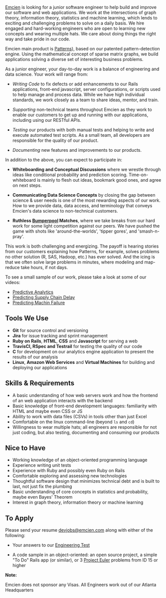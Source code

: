 [Emcien](http://emcien.com/) is looking for a junior software engineer to help
build and improve our software and web applications. We work at the
intersections of graph theory, information theory, statistics and machine
learning, which lends to exciting and challenging problems to solve on a daily
basis. We hire engaged and hard-working engineers who are open to learning new
concepts and wearing multiple hats. We care about doing things the right way
and take pride in our code.

Emcien main product is [Patterns](http://emcien.com/patterns/)), based on our
patented pattern-detection engine. Using the mathematical concept of sparse
matrix graphs, we build applications solving a diverse set of interesting
business problems.

As a junior engineer, your day-to-day work is a balance of engineering
and data science. Your work will range from:

* *Writing Code* to fix defects or add enhancements to our Rails applications,
  front-end javascript, server configurations, or scripts used to help manage
  and process data. While we have high individual standards, we work closely as
  a team to share ideas, mentor, and train.

* *Supporting* non-technical teams throughout Emcien as they work to enable our
  customers to get up and running with our applications, including using our
  RESTful APIs.

* *Testing* our products with both manual tests and helping to write and execute
  automated test scripts. As a small team, all developers are responsible for
  the quality of our product.

* *Documenting* new features and improvements to our products.

In addition to the above, you can expect to participate in:

* **Whiteboarding and Conceptual Discussions** where we wrestle through ideas
  like conditional probability and prediction scoring. Time-on-whiteboard is
  mainly to flesh out ideas, bookmark good ones, and agree on next steps.

* **Communicating Data Science Concepts** by closing the gap between science &
  user needs is one of the most rewarding aspects of our work. How to we
  provide data, data access, and terminology that conveys Emcien's data science
  to non-technical customers.

* **Ruthless [Bumperpool](https://en.wikipedia.org/wiki/Bumper_pool) Matches**,
  where we take breaks from our hard work for some light competition against
  our peers. We have pushed the game with shots like 'around-the-worlds',
  'tipper gores', and 'smash-n-pray'.

This work is both challenging and energizing. The payoff is hearing stories
from our customers explaining how Patterns, for example, solves problems
no other solution (R, SAS, Hadoop, etc.) has ever solved. And the icing is that
we often solve large problems in minutes, where modeling and map-reduce take
hours, if not days.

To see a small sample of our work, please take a look at some of our videos:

  * [Predictive Analytics](https://www.youtube.com/watch?v=E3JhAuLDfJo)
  * [Predicting Supply Chain Delay](https://www.youtube.com/watch?v=4UOMpxci6e0)
  * [Predicting Machin Failure](https://www.youtube.com/watch?v=na4RSwQT_DQ)

## Tools We Use

* **Git** for source control and versioning
* **Jira** for issue tracking and sprint management
* **Ruby on Rails**, **HTML**, **CSS** and **Javascript** for serving a web
* **TravisCI, RSpec and Testrail** for testing the quality of our code
* **C** for development on our analytics engine application to present the
  results of our analysis
* **Linux**, **Amazon Web Services** and **Virtual Machines** for building and
  deploying our applications


## Skills & Requirements

* A basic understanding of how web servers work and how the frontend of an web
  application interacts with the backend
* Basic knowledge of front-end development languages: familiarity with HTML and
  maybe even CSS or JS
* Ability to work with data files (CSVs) in tools other than just Excel
* Comfortable on the linux command-line (beyond `ls` and `cd`)
* Willingness to wear multiple hats; all engineers are responsible for not just
  coding, but also testing, documenting and consuming our products


## Nice to Have

* Working knowledge of an object-oriented programming language
* Experience writing unit tests
* Experience with Ruby and possibly even Ruby on Rails
* Comfortable exploring and assessing new technologies
* Thoughtful software design that minimizes technical debt and is built to
  last, not just fix the plumbing
* Basic understanding of core concepts in statistics and probability, maybe
  even Bayes' Theorem
* Interest in graph theory, information theory or machine learning

## To Apply

Please send your resume [devjobs@emcien.com](mailto:devjobs@emcien.com) along
with either of the following:

* Your answers to our [Engineering Test](https://github.com/emcien/jobs/blob/master/tests/backend_test.md)

* A code sample in an object-oriented: an open source project, a simple "To Do" Rails app (or
  similar), or 3 [Project Euler](https://projecteuler.net/) problems from ID 15
  or higher

**Note:**

Emcien does not sponsor any Visas. All Engineers work out of our Atlanta Headquarters